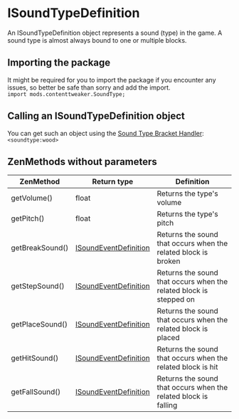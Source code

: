 # ISoundTypeDefinition

An ISoundTypeDefinition object represents a sound (type) in the game. A sound type is almost always bound to one or multiple blocks.

## Importing the package
It might be required for you to import the package if you encounter any issues, so better be safe than sorry and add the import.  
`import mods.contenttweaker.SoundType;` 

## Calling an ISoundTypeDefinition object
You can get such an object using the [Sound Type Bracket Handler](/Mods/ContentTweaker/Vanilla/Brackets/Bracket_Sound_Type/):  
`<soundtype:wood>`

## ZenMethods without parameters
|ZenMethod       |Return type                                    |Definition                                                         |
|----------------|-----------------------------------------------|-------------------------------------------------------------------|
|getVolume()     |float                                          |Returns the type's volume                                          |
|getPitch()      |float                                          |Returns the type's pitch                                           |
|getBreakSound() |[ISoundEventDefinition](/Mods/ContentTweaker/Vanilla/Types/Sound/ISoundTypeDefinition/) |Returns the sound that occurs when the related block is broken     |
|getStepSound()  |[ISoundEventDefinition](/Mods/ContentTweaker/Vanilla/Types/Sound/ISoundTypeDefinition/) |Returns the sound that occurs when the related block is stepped on |
|getPlaceSound() |[ISoundEventDefinition](/Mods/ContentTweaker/Vanilla/Types/Sound/ISoundTypeDefinition/) |Returns the sound that occurs when the related block is placed     |
|getHitSound()   |[ISoundEventDefinition](/Mods/ContentTweaker/Vanilla/Types/Sound/ISoundTypeDefinition/) |Returns the sound that occurs when the related block is hit        |
|getFallSound()  |[ISoundEventDefinition](/Mods/ContentTweaker/Vanilla/Types/Sound/ISoundTypeDefinition/) |Returns the sound that occurs when the related block is falling    |

